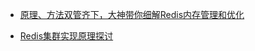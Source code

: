 * [原理、方法双管齐下，大神带你细解Redis内存管理和优化](https://yq.aliyun.com/articles/67122?&utm_campaign=sys&utm_medium=market&utm_source=edm_email&msctype=email&mscareaid=cn&mscsiteid=cn&mscmsgid=6730116123000307744&)

* [Redis集群实现原理探讨](http://tech.youzan.com/redisji-qun-shi-xian-yuan-li-tan-tao/)
